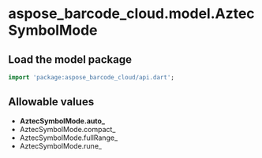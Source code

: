 # aspose_barcode_cloud.model.AztecSymbolMode

## Load the model package

```dart
import 'package:aspose_barcode_cloud/api.dart';
```

## Allowable values

* **AztecSymbolMode.auto_**
* AztecSymbolMode.compact_
* AztecSymbolMode.fullRange_
* AztecSymbolMode.rune_


